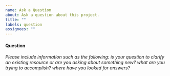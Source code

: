 ```yaml
---
name: Ask a Question
about: Ask a question about this project.
title: ""
labels: question
assignees: ""
---
```


#### Question ####

_Please include information such as the following: is your question to clarify an existing resource or
are you asking about something new? what are you trying to accomplish? where have you looked for answers?_
